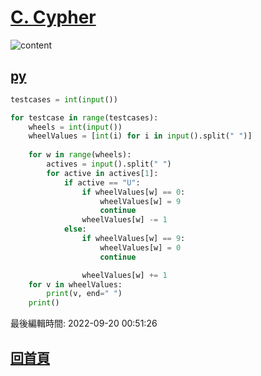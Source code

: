 # [C. Cypher](https://codeforces.com/contest/1703/problem/C)

![content](https://imgur.com/Ji6HEe7.png)

## [py](https://github.com/henryleecode23/solve_record/blob/main/codeforce/Codeforces%20Round%20806%20(Div.%204)/C.%20Cypher/main.py)

```py
testcases = int(input())

for testcase in range(testcases):
    wheels = int(input())
    wheelValues = [int(i) for i in input().split(" ")]
    
    for w in range(wheels):
        actives = input().split(" ")
        for active in actives[1]:
            if active == "U":
                if wheelValues[w] == 0:
                    wheelValues[w] = 9
                    continue
                wheelValues[w] -= 1
            else:
                if wheelValues[w] == 9:
                    wheelValues[w] = 0
                    continue

                wheelValues[w] += 1
    for v in wheelValues:
        print(v, end=" ")
    print()
```

最後編輯時間: 2022-09-20 00:51:26

## [回首頁](https://henryleecode23.github.io/solve_record/)
